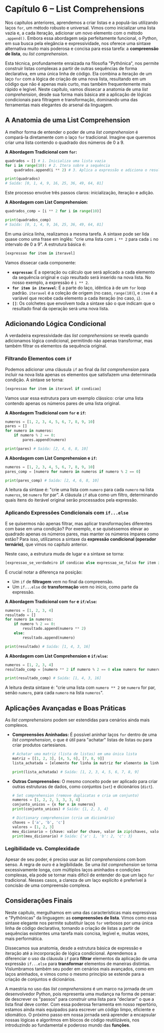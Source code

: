 # Capítulo 6 – List Comprehensions

Nos capítulos anteriores, aprendemos a criar listas e a populá-las utilizando laços `for`, um método robusto e universal. Vimos como inicializar uma lista vazia e, a cada iteração, adicionar um novo elemento com o método `.append()`. Embora essa abordagem seja perfeitamente funcional, o Python, em sua busca pela elegância e expressividade, nos oferece uma sintaxe alternativa muito mais poderosa e concisa para essa tarefa: a **compreensão de lista**, ou _list comprehension_.

Esta técnica, profundamente enraizada na filosofia "Pythônica", nos permite construir listas complexas a partir de outras sequências de forma declarativa, em uma única linha de código. Ela combina a iteração de um laço `for` com a lógica de criação de uma nova lista, resultando em um código que não é apenas mais curto, mas também frequentemente mais rápido e legível. Neste capítulo, vamos dissecar a anatomia de uma _list comprehension_, desde sua forma mais básica até a aplicação de lógicas condicionais para filtragem e transformação, dominando uma das ferramentas mais elegantes do arsenal da linguagem.

## A Anatomia de uma List Comprehension

A melhor forma de entender o poder de uma _list comprehension_ é compará-la diretamente com o laço `for` tradicional. Imagine que queremos criar uma lista contendo o quadrado dos números de 0 a 9.

**A Abordagem Tradicional com `for`:**

```python
quadrados = [] # 1. Inicializa uma lista vazia
for i in range(10): # 2. Itera sobre a sequência
    quadrados.append(i ** 2) # 3. Aplica a expressão e adiciona o resultado à lista

print(quadrados)
# Saída: [0, 1, 4, 9, 16, 25, 36, 49, 64, 81]
```

Este processo envolve três passos claros: inicialização, iteração e adição.

**A Abordagem com List Comprehension:**

```python
quadrados_comp = [i ** 2 for i in range(10)]

print(quadrados_comp)
# Saída: [0, 1, 4, 9, 16, 25, 36, 49, 64, 81]
```

Em uma única linha, realizamos a mesma tarefa. A sintaxe pode ser lida quase como uma frase em inglês: "crie uma lista com `i ** 2` para cada `i` no intervalo de 0 a 9". A estrutura básica é:

```python
[expressao for item in iteravel]
```

Vamos dissecar cada componente:

- **`expressao`**: É a operação ou cálculo que será aplicado a cada elemento da sequência original e cujo resultado será inserido na nova lista. No nosso exemplo, a expressão é `i ** 2`.
- **`for item in iteravel`**: É a parte do laço, idêntica à de um `for` loop padrão. `iteravel` é a coleção de origem (no caso, `range(10)`), e `item` é a variável que recebe cada elemento a cada iteração (no caso, `i`).
- **`[]`**: Os colchetes que envolvem toda a sintaxe são o que indicam que o resultado final da operação será uma nova lista.

## Adicionando Lógica Condicional

A verdadeira expressividade das _list comprehensions_ se revela quando adicionamos lógica condicional, permitindo não apenas transformar, mas também filtrar os elementos da sequência original.

### Filtrando Elementos com `if`

Podemos adicionar uma cláusula `if` ao final da _list comprehension_ para incluir na nova lista apenas os elementos que satisfazem uma determinada condição. A sintaxe se torna:

```python
[expressao for item in iteravel if condicao]
```

Vamos usar essa estrutura para um exemplo clássico: criar uma lista contendo apenas os números pares de uma lista original.

**A Abordagem Tradicional com `for` e `if`:**

```python
numeros = [1, 2, 3, 4, 5, 6, 7, 8, 9, 10]
pares = []
for numero in numeros:
    if numero % 2 == 0:
        pares.append(numero)

print(pares) # Saída: [2, 4, 6, 8, 10]
```

**A Abordagem com List Comprehension e `if`:**

```python
numeros = [1, 2, 3, 4, 5, 6, 7, 8, 9, 10]
pares_comp = [numero for numero in numeros if numero % 2 == 0]

print(pares_comp) # Saída: [2, 4, 6, 8, 10]
```

A leitura da sintaxe é: "crie uma lista com `numero` para cada `numero` na lista `numeros`, se `numero` for par". A cláusula `if` atua como um filtro, determinando quais itens do iterável original serão processados pela expressão.

### Aplicando Expressões Condicionais com `if...else`

E se quisermos não apenas filtrar, mas aplicar transformações diferentes com base em uma condição? Por exemplo, e se quiséssemos elevar ao quadrado apenas os números pares, mas manter os números ímpares como estão? Para isso, utilizamos a sintaxe da **expressão condicional (operador ternário)**, que vimos no capítulo anterior.

Neste caso, a estrutura muda de lugar e a sintaxe se torna:

```python
[expressao_se_verdadeiro if condicao else expressao_se_falso for item in iteravel]
```

É crucial notar a diferença na posição:

- Um `if` de **filtragem** vem no final da compreensão.
- Um `if...else` de **transformação** vem no início, como parte da expressão.

**A Abordagem Tradicional com `for` e `if/else`:**

```python
numeros = [1, 2, 3, 4]
resultado = []
for numero in numeros:
    if numero % 2 == 0:
        resultado.append(numero ** 2)
    else:
        resultado.append(numero)

print(resultado) # Saída: [1, 4, 3, 16]
```

**A Abordagem com List Comprehension e `if/else`:**

```python
numeros = [1, 2, 3, 4]
resultado_comp = [numero ** 2 if numero % 2 == 0 else numero for numero in numeros]

print(resultado_comp) # Saída: [1, 4, 3, 16]
```

A leitura desta sintaxe é: "crie uma lista com `numero ** 2` se `numero` for par, senão `numero`, para cada `numero` na lista `numeros`".

## Aplicações Avançadas e Boas Práticas

As _list comprehensions_ podem ser estendidas para cenários ainda mais complexos.

- **Compreensões Aninhadas:** É possível aninhar laços `for` dentro de uma _list comprehension_, o que é útil para "achatar" listas de listas ou para criar produtos cartesianos.
    
    ```python
    # Achatar uma matriz (lista de listas) em uma única lista
    matriz = [[1, 2, 3], [4, 5, 6], [7, 8, 9]]
    lista_achatada = [elemento for linha in matriz for elemento in linha]
    
    print(lista_achatada) # Saída: [1, 2, 3, 4, 5, 6, 7, 8, 9]
    ```
    
- **Outras Compreensões:** O mesmo conceito pode ser aplicado para criar outras estruturas de dados, como conjuntos (`set`) e dicionários (`dict`).
    
    ```python
    # Set comprehension (remove duplicatas e cria um conjunto)
    numeros = [1, 2, 2, 3, 3, 3, 4]
    conjunto_unicos = {x for x in numeros}
    print(conjunto_unicos) # Saída: {1, 2, 3, 4}
    
    # Dictionary comprehension (cria um dicionário)
    chaves = ['a', 'b', 'c']
    valores = [1, 2, 3]
    meu_dicionario = {chave: valor for chave, valor in zip(chaves, valores)}
    print(meu_dicionario) # Saída: {'a': 1, 'b': 2, 'c': 3}
    ```

### Legibilidade vs. Complexidade

Apesar de seu poder, é preciso usar as _list comprehensions_ com bom senso. A regra de ouro é a legibilidade. Se uma _list comprehension_ se torna excessivamente longa, com múltiplos laços aninhados e condições complexas, ela pode se tornar mais difícil de entender do que um laço `for` tradicional. Nesses casos, a clareza de um laço explícito é preferível à concisão de uma compreensão complexa.

## Considerações Finais

Neste capítulo, mergulhamos em uma das características mais expressivas e "Pythônicas" da linguagem: as **compreensões de lista**. Vimos como essa sintaxe elegante nos permite substituir laços `for` verbosos por uma única linha de código declarativa, tornando a criação de listas a partir de sequências existentes uma tarefa mais concisa, legível e, muitas vezes, mais performática.

Dissecamos sua anatomia, desde a estrutura básica de expressão e iteração até a incorporação de lógica condicional. Aprendemos a diferenciar o uso da cláusula `if` para **filtrar** elementos da aplicação de uma expressão `if...else` para **transformar** elementos de maneiras distintas. Vislumbramos também seu poder em cenários mais avançados, como em laços aninhados, e vimos como o mesmo princípio se estende para a criação de conjuntos e dicionários.

A maestria no uso das _list comprehensions_ é um marco na jornada de um desenvolvedor Python, pois representa uma mudança na forma de pensar: de descrever os "passos" para construir uma lista para "declarar" o que a lista final deve conter. Com essa poderosa ferramenta em nosso repertório, estamos ainda mais equipados para escrever um código limpo, eficiente e idiomático. O próximo passo em nossa jornada será aprender a encapsular nossas lógicas e algoritmos em blocos de código reutilizáveis, nos introduzindo ao fundamental e poderoso mundo das **funções**.